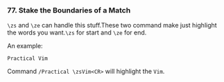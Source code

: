 ### 77. Stake the Boundaries of a Match

`\zs` and `\ze` can handle this stuff.These two command make just highlight the words you want.`\zs` for start and `\ze` for end.

An example:
```
Practical Vim
```

Command `/Practical \zsVim<CR>` will highlight the `Vim`.
